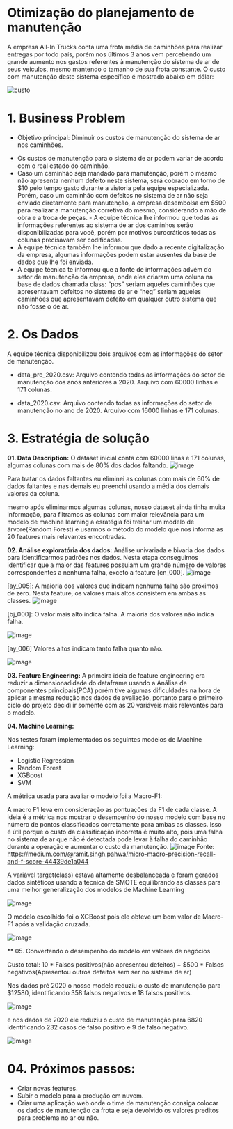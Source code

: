 # Otimização do planejamento de manutenção

A empresa All-In Trucks conta uma frota média de caminhões para realizar entregas por todo país, porém nos últimos 3 anos vem percebendo um grande aumento nos gastos referentes à manutenção do sistema de ar de seus veículos, mesmo mantendo o tamanho de sua frota constante. O custo com manutenção deste sistema específico é mostrado abaixo em dólar:

![custo](images/custo.jpg)

# 1. Business Problem

* Objetivo principal: Diminuir os custos de manutenção do sistema de ar nos caminhões. 

- Os custos de manutenção para o sistema de ar podem variar de acordo com o real estado do caminhão. 
- Caso um caminhão seja mandado para manutenção, porém o mesmo não apresenta nenhum defeito neste sistema, será cobrado em torno de $10 pelo tempo gasto durante a vistoria pela equipe especializada. Porém, caso um caminhão com defeitos no sistema de ar não seja enviado diretamente para manutenção, a empresa desembolsa em $500 para realizar a manutenção corretiva do mesmo, considerando a mão de obra e a troca de peças. - A equipe técnica lhe informou que todas as informações referentes ao sistema de ar dos caminhos serão disponibilizadas para você, porém por motivos burocráticos todas as colunas precisavam ser codificadas.
- A equipe técnica também lhe informou que dado a recente digitalização da empresa, algumas informações podem estar ausentes da base de dados que lhe foi enviada. 
- A equipe técnica te informou que a fonte de informações advém do setor de manutenção da empresa, onde eles criaram uma coluna na base de dados chamada class: “pos” seriam aqueles caminhões que apresentavam defeitos no sistema de ar e “neg” seriam aqueles caminhões que apresentavam defeito em qualquer outro sistema que não fosse o de ar. 

# 2. Os Dados

A equipe técnica disponibilizou dois arquivos com as informações do setor de manutenção.

* data_pre_2020.csv: Arquivo contendo todas as informações do setor de manutenção dos anos anteriores a 2020. 
Arquivo com 60000 linhas e 171 colunas.

* data_2020.csv: Arquivo contendo todas as informações do setor de manutenção no ano de 2020. 
Arquivo com 16000 linhas e 171 colunas.

# 3. Estratégia de solução

**01. Data Description:**
O dataset inicial conta com 60000 linas e 171 colunas, algumas colunas com mais de 80% dos dados faltando.
![image](images/missing_percentage.jpg)

Para tratar os dados faltantes eu eliminei as colunas com mais de 60% de dados faltantes e nas demais eu preenchi usando a média dos demais valores da coluna.

mesmo após eliminarmos algumas colunas, nosso dataset ainda tinha muita informação, para filtramos as colunas com maior relevância para um modelo de machine learning a esratégia foi treinar um modelo de árvore(Random Forest) e usarmos o método do modelo que nos informa as 20 features mais relavantes encontradas.

**02. Análise exploratória dos dados:**
Análise univariada e bivaria dos dados para identificarmos padrões nos dados. Nesta etapa conseguimos identificar que a maior das features possuiam um grande número de valores correspondentes a nenhuma falha, exceto a feature [cn_000].
![image](/images/cn_000.jpg)

[ay_005]: A maioria dos valores que indicam nenhuma falha são próximos de zero. Nesta feature, os valores mais altos consistem em ambas as classes.
![image](/images/ay_005.jpg)

[bj_000]: O valor mais alto indica falha. A maioria dos valores não indica falha.

![image](/images/bj_000.jpg)

[ay_006] Valores altos indicam tanto falha quanto não.

![image](/images/ay_006.jpg)

**03. Feature Engineering:**
A primeira ideia de feature engineering era reduzir a dimensionadidade do dataframe usando a Análise de componentes principais(PCA) porém tive algumas dificuldades na hora de aplicar a mesma redução nos dados de avaliação, portanto para o primeiro ciclo do projeto decidi ir somente com as 20 variáveis mais relevantes para o modelo.

**04. Machine Learning:**

Nos testes foram implementados os seguintes modelos de Machine Learning:

* Logistic Regression
* Random Forest
* XGBoost
* SVM

A métrica usada para avaliar o modelo foi a Macro-F1:

A macro F1 leva em consideração as pontuações da F1 de cada classe.
 A ideia é a métrica nos mostrar o desempenho do nosso modelo com base no número de pontos classificados corretamente para ambas as classes.
  Isso é útil porque o custo da classificação incorreta é muito alto, pois uma falha no sistema de ar que não é detectada pode levar à falha do caminhão durante a operação e aumentar o custo da manutenção.
  ![image](/images/macro_f1.jpg)
  Fonte: <https://medium.com/@ramit.singh.pahwa/micro-macro-precision-recall-and-f-score-44439de1a044>

A variável target(class) estava altamente desbalanceada e foram gerados dados sintéticos usando a técnica de SMOTE equilibrando as classes para uma melhor generalização dos modelos de Machine Learning

![image](/images/SMOTE.jpg)

O modelo escolhido foi o XGBoost pois ele obteve um bom valor de Macro-F1 após a validação cruzada.

![image](/images/cv.jpg)

** 05. Convertendo o desempenho do modelo em valores de negócios

Custo total: 10 * Falsos positivos(não apresentou defeitos) + $500 * Falsos negativos(Apresentou outros defeitos sem ser no sistema de ar)

Nos dados pré 2020 o nosso modelo reduziu o custo de manutenção para $12580, identificando 358 falsos negativos e 18 falsos positivos.

![image](/images/confusion_matrix.jpg)

e nos dados de 2020 ele reduziu o custo de manutenção para 6820 identificando 232 casos de falso positivo e 9 de falso negativo.

![image](/images/confusion_matrix_2020.jpg)

# 04. Próximos passos:

* Criar novas features.
* Subir o modelo para a produção em nuvem.
* Criar uma aplicação web onde o time de manutenção consiga colocar os dados de manutenção da frota e seja devolvido os valores preditos para problema no ar ou não.



